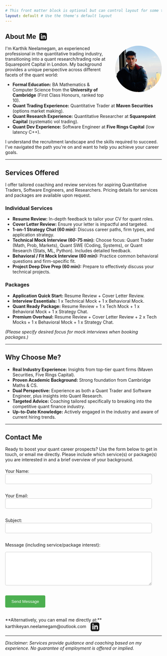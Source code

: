 ```yaml
---
# This front matter block is optional but can control layout for some themes
layout: default # Use the theme's default layout
---
```


<h2 style="display: flex; align-items: center;">
  About Me
  <a href="https://www.linkedin.com/in/karthik-n-8a7126137/" target="_blank" rel="noopener noreferrer" title="View LinkedIn Profile" style="text-decoration: none; margin-left: 10px; line-height: 1;">
    <svg xmlns="http://www.w3.org/2000/svg" width="24" height="24" viewBox="0 0 24 24" fill="currentColor" style="vertical-align: middle;">
      <path d="M19 0h-14c-2.761 0-5 2.239-5 5v14c0 2.761 2.239 5 5 5h14c2.762 0 5-2.239 5-5v-14c0-2.761-2.238-5-5-5zm-11 19h-3v-11h3v11zm-1.5-12.268c-.966 0-1.75-.79-1.75-1.764s.784-1.764 1.75-1.764 1.75.79 1.75 1.764-.783 1.764-1.75 1.764zm13.5 12.268h-3v-5.604c0-3.368-4-3.113-4 0v5.604h-3v-11h3v1.765c1.396-2.586 7-2.777 7 2.476v6.759z"/>
    </svg>
  </a>
</h2>
<!-- End replacement block -->

<!-- Start: Profile Photo -->
<img src="assets/img/karthik-pic.jpg" alt="Karthik Neelamegam" style="float: right; width: 150px; border-radius: 50%; margin-left: 20px; margin-bottom: 10px;">
<!-- End: Profile Photo -->

I'm Karthik Neelamegam, an experienced professional in the quantitative trading industry, transitioning into a quant research/trading role at Squarepoint Capital in London. My background provides a unique perspective across different facets of the quant world:

*   **Formal Education:** BA Mathematics & Computer Science from the **University of Cambridge** (First Class Honours, ranked top 10).
*   **Quant Trading Experience:** Quantitative Trader at **Maven Securities** (options market making).
*   **Quant Research Experience:** Quantitative Researcher at **Squarepoint Capital** (systematic vol trading).
*   **Quant Dev Experience:** Software Engineer at **Five Rings Capital** (low latency C++).

I understand the recruitment landscape and the skills required to succeed. I've navigated the path you're on and want to help you achieve your career goals.

---

## Services Offered

I offer tailored coaching and review services for aspiring Quantitative Traders, Software Engineers, and Researchers. Pricing details for services and packages are available upon request.

### Individual Services

*   **Resume Review:** In-depth feedback to tailor your CV for quant roles.
*   **Cover Letter Review:** Ensure your letter is impactful and targeted.
*   **1-on-1 Strategy Chat (60 min):** Discuss career paths, firm types, and application strategy.
*   **Technical Mock Interview (60-75 min):** Choose focus: Quant Trader (Math, Prob, Markets), Quant SWE (Coding, Systems), or Quant Research (Stats, ML, Python). Includes detailed feedback.
*   **Behavioral / Fit Mock Interview (60 min):** Practice common behavioral questions and firm-specific fit.
*   **Project Deep Dive Prep (60 min):** Prepare to effectively discuss your technical projects.

### Packages

*   **Application Quick Start:** Resume Review + Cover Letter Review.
*   **Interview Essentials:** 1 x Technical Mock + 1 x Behavioral Mock.
*   **Quant Ready Package:** Resume Review + 1 x Tech Mock + 1 x Behavioral Mock + 1 x Strategy Chat.
*   **Premium Overhaul:** Resume Review + Cover Letter Review + 2 x Tech Mocks + 1 x Behavioral Mock + 1 x Strategy Chat.

*(Please specify desired focus for mock interviews when booking packages.)*

---

## Why Choose Me?

*   **Real Industry Experience:** Insights from top-tier quant firms (Maven Securities, Five Rings Capital).
*   **Proven Academic Background:** Strong foundation from Cambridge Maths & CS.
*   **Dual Perspective:** Experience as both a Quant Trader and Software Engineer, plus insights into Quant Research.
*   **Targeted Advice:** Coaching tailored specifically to breaking into the competitive quant finance industry.
*   **Up-to-Date Knowledge:** Actively engaged in the industry and aware of current hiring trends.

---

## Contact Me

Ready to boost your quant career prospects? Use the form below to get in touch, or email me directly. Please include which service(s) or package(s) you are interested in and a brief overview of your background.

<!-- Start of improved contact form -->
<form action="https://formspree.io/f/your_unique_code" method="POST" style="margin-top: 20px;">

  <label for="contact-name">Your Name:</label><br>
  <input type="text" id="contact-name" name="name" required style="width: 90%; padding: 8px; margin-bottom: 15px; border: 1px solid #ccc; border-radius: 4px;">
  <br>

  <label for="contact-email">Your Email:</label><br>
  <input type="email" id="contact-email" name="email" required style="width: 90%; padding: 8px; margin-bottom: 15px; border: 1px solid #ccc; border-radius: 4px;">
  <br>

  <label for="contact-subject">Subject:</label><br>
  <input type="text" id="contact-subject" name="_subject" style="width: 90%; padding: 8px; margin-bottom: 15px; border: 1px solid #ccc; border-radius: 4px;">
  <br>

  <label for="contact-message">Message (including service/package interest):</label><br>
  <textarea id="contact-message" name="message" rows="6" required style="width: 90%; padding: 8px; margin-bottom: 15px; border: 1px solid #ccc; border-radius: 4px;"></textarea>
  <br>

  <!-- Optional: Add a hidden field for redirection after submission -->
  <!-- <input type="hidden" name="_next" value="https://your-github-username.github.io/thankyou.html"> -->

  <!-- Optional: honeypot field for basic spam protection -->
  <input type="text" name="_gotcha" style="display:none">

  <button type="submit" style="background-color: #4CAF50; color: white; padding: 12px 20px; border: none; border-radius: 4px; cursor: pointer;">Send Message</button>

</form>
<!-- End of improved contact form -->

<br>
**Alternatively, you can email me directly at:** karthikeyan.neelamegam@outlook.com

<!-- Start: LinkedIn Icon -->
<a href="YOUR_LINKEDIN_PROFILE_URL" target="_blank" rel="noopener noreferrer" style="text-decoration: none; margin-left: 10px;">
  <svg xmlns="http://www.w3.org/2000/svg" width="28" height="28" viewBox="0 0 24 24" fill="currentColor" style="vertical-align: middle;">
    <path d="M19 0h-14c-2.761 0-5 2.239-5 5v14c0 2.761 2.239 5 5 5h14c2.762 0 5-2.239 5-5v-14c0-2.761-2.238-5-5-5zm-11 19h-3v-11h3v11zm-1.5-12.268c-.966 0-1.75-.79-1.75-1.764s.784-1.764 1.75-1.764 1.75.79 1.75 1.764-.783 1.764-1.75 1.764zm13.5 12.268h-3v-5.604c0-3.368-4-3.113-4 0v5.604h-3v-11h3v1.765c1.396-2.586 7-2.777 7 2.476v6.759z"/>
  </svg>
<!-- End: LinkedIn Icon -->

---

*Disclaimer: Services provide guidance and coaching based on my experience. No guarantee of employment is offered or implied.*
